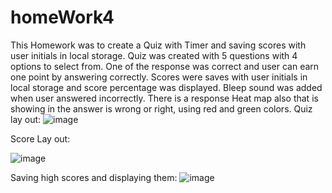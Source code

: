 # homeWork4
This Homework was to create a Quiz with Timer and saving scores with user initials in local storage.
Quiz was created with 5 questions with 4 options to select from.
One of the response was correct and user can earn one point by answering correctly.
Scores were saves with user initials in local storage and score percentage was displayed.
Bleep sound was added when user answered incorrectly.
There is a response Heat map also that is showing in the answer is wrong or right, using red and green colors.
Quiz lay out:
![image](https://user-images.githubusercontent.com/66760710/88052519-5ac1c480-cb28-11ea-896b-9f0243f726de.png)

Score Lay out:

![image](https://user-images.githubusercontent.com/66760710/88052689-9e1c3300-cb28-11ea-8919-5bb661f1c624.png)


Saving high scores and displaying them:
![image](https://user-images.githubusercontent.com/66760710/88052810-d15ec200-cb28-11ea-81cf-9fb0c0dbd6e7.png)
